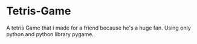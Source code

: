 # Tetris-Game
A tetris Game that i made for a friend because he's a huge fan.
Using only python and python library pygame.
